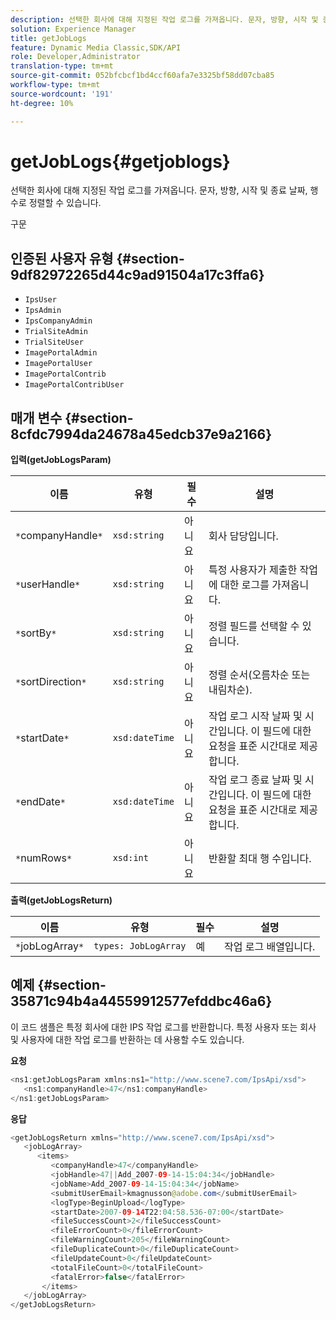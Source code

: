 ```yaml
---
description: 선택한 회사에 대해 지정된 작업 로그를 가져옵니다. 문자, 방향, 시작 및 종료 날짜, 행 수로 정렬할 수 있습니다.
solution: Experience Manager
title: getJobLogs
feature: Dynamic Media Classic,SDK/API
role: Developer,Administrator
translation-type: tm+mt
source-git-commit: 052bfcbcf1bd4ccf60afa7e3325bf58dd07cba85
workflow-type: tm+mt
source-wordcount: '191'
ht-degree: 10%

---
```



# getJobLogs{#getjoblogs}

선택한 회사에 대해 지정된 작업 로그를 가져옵니다. 문자, 방향, 시작 및 종료 날짜, 행 수로 정렬할 수 있습니다.

구문

## 인증된 사용자 유형 {#section-9df82972265d44c9ad91504a17c3ffa6}

* `IpsUser`
* `IpsAdmin`
* `IpsCompanyAdmin`
* `TrialSiteAdmin`
* `TrialSiteUser`
* `ImagePortalAdmin`
* `ImagePortalUser`
* `ImagePortalContrib`
* `ImagePortalContribUser`

## 매개 변수 {#section-8cfdc7994da24678a45edcb37e9a2166}

**입력(getJobLogsParam)**

| 이름 | 유형 | 필수 | 설명 |
|---|---|---|---|
| `*`companyHandle`*` | `xsd:string` | 아니요 | 회사 담당입니다. |
| `*`userHandle`*` | `xsd:string` | 아니요 | 특정 사용자가 제출한 작업에 대한 로그를 가져옵니다. |
| `*`sortBy`*` | `xsd:string` | 아니요 | 정렬 필드를 선택할 수 있습니다. |
| `*`sortDirection`*` | `xsd:string` | 아니요 | 정렬 순서(오름차순 또는 내림차순). |
| `*`startDate`*` | `xsd:dateTime` | 아니요 | 작업 로그 시작 날짜 및 시간입니다. 이 필드에 대한 요청을 표준 시간대로 제공합니다. |
| `*`endDate`*` | `xsd:dateTime` | 아니요 | 작업 로그 종료 날짜 및 시간입니다. 이 필드에 대한 요청을 표준 시간대로 제공합니다. |
| `*`numRows`*` | `xsd:int` | 아니요 | 반환할 최대 행 수입니다. |

**출력(getJobLogsReturn)**

| 이름 | 유형 | 필수 | 설명 |
|---|---|---|---|
| `*`jobLogArray`*` | `types: JobLogArray` | 예 | 작업 로그 배열입니다. |

## 예제 {#section-35871c94b4a44559912577efddbc46a6}

이 코드 샘플은 특정 회사에 대한 IPS 작업 로그를 반환합니다. 특정 사용자 또는 회사 및 사용자에 대한 작업 로그를 반환하는 데 사용할 수도 있습니다.

**요청**

```java
<ns1:getJobLogsParam xmlns:ns1="http://www.scene7.com/IpsApi/xsd">
   <ns1:companyHandle>47</ns1:companyHandle>
</ns1:getJobLogsParam>
```

**응답**

```java
<getJobLogsReturn xmlns="http://www.scene7.com/IpsApi/xsd">
   <jobLogArray>
      <items>
         <companyHandle>47</companyHandle>
         <jobHandle>47||Add_2007-09-14-15:04:34</jobHandle>
         <jobName>Add_2007-09-14-15:04:34</jobName>
         <submitUserEmail>kmagnusson@adobe.com</submitUserEmail>
         <logType>BeginUpload</logType>
         <startDate>2007-09-14T22:04:58.536-07:00</startDate>
         <fileSuccessCount>2</fileSuccessCount>
         <fileErrorCount>0</fileErrorCount>
         <fileWarningCount>205</fileWarningCount>
         <fileDuplicateCount>0</fileDuplicateCount>
         <fileUpdateCount>0</fileUpdateCount>
         <totalFileCount>0</totalFileCount>
         <fatalError>false</fatalError>
       </items>
   </jobLogArray>
</getJobLogsReturn>
```

